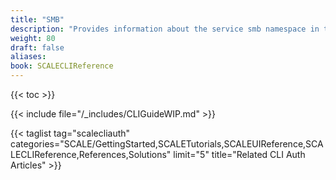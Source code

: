 ```yaml
---
title: "SMB"
description: "Provides information about the service smb namespace in the TrueNAS CLI. Includes command syntax and common commands."
weight: 80
draft: false
aliases:
book: SCALECLIReference
---
```


{{< toc >}}

{{< include file="/_includes/CLIGuideWIP.md" >}}

{{< taglist tag="scalecliauth" categories="SCALE/GettingStarted,SCALETutorials,SCALEUIReference,SCALECLIReference,References,Solutions" limit="5" title="Related CLI Auth Articles" >}}